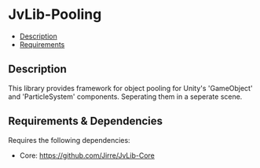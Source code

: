 # JvLib-Pooling

 * [Description](#description)
 * [Requirements](#requirements)

<a name="description"/>

## Description

This library provides framework for object pooling for Unity's 'GameObject' and 'ParticleSystem' components. Seperating them in a seperate scene.

<a name="requirements"/>

## Requirements & Dependencies

Requires the following dependencies:
 * Core: https://github.com/Jirre/JvLib-Core
